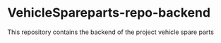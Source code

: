 # VehicleSpareparts-repo-backend
This repository contains the backend of the project vehicle spare parts 
